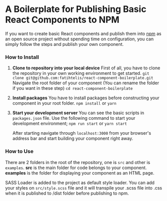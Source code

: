 # A Boilerplate for Publishing Basic React Components to NPM

If you want to create basic React components and publish them into [npm](https://www.npmjs.com/) as an open source project without spending time on configuration, you can simply follow the steps and publish your own component.

### How to Install

1. **Clone to repository into your local device**
   First of all, you have to clone the repository in your own working environment to get started.
   `git clone git@github.com:fatihtelis/react-component-boilerplate.git`
   Navigate the root folder of your component (You can rename the folder if you want in these step)
   `cd react-component-boilerplate`
2. **Install packages**
   You have to install packages before constructing your component in your root folder.
   `npm install`
   or
   `yarn`
3. **Start your development server**
   You can see the basic scripts in `packages.json` file. Use the following command to start your development environment;
   `npm run start`
   or
   `yarn start`

   After starting navigate through `localhost:3000` from your browser's address bar and start building your component right away.

### How to Use

There are 2 folders in the root of the repository, one is `src` and other is `examples`.
**src** is the main folder for code belongs to your component.
**examples** is the folder for displaying your component as an HTML page.

SASS Loader is added to the project as default style loader. You can add your styles on `src/style.scss` file and it will transpile your .scss file into .css when it is published to /dist folder before publishing to npm.
